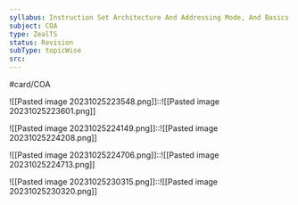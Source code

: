 ```yaml
---
syllabus: Instruction Set Architecture And Addressing Mode, And Basics Pipeline Concept
subject: COA
type: ZealTS
status: Revision
subType: topicWise
src: 
---
```

#card/COA

![[Pasted image 20231025223548.png]]::![[Pasted image 20231025223601.png]] <!--SR:!2023-10-31,3,250-->

![[Pasted image 20231025224149.png]]::![[Pasted image 20231025224208.png]] <!--SR:!2023-10-29,1,230-->


![[Pasted image 20231025224706.png]]::![[Pasted image 20231025224713.png]] <!--SR:!2023-10-29,1,230-->



![[Pasted image 20231025230315.png]]::![[Pasted image 20231025230320.png]] <!--SR:!2023-11-01,4,270-->
